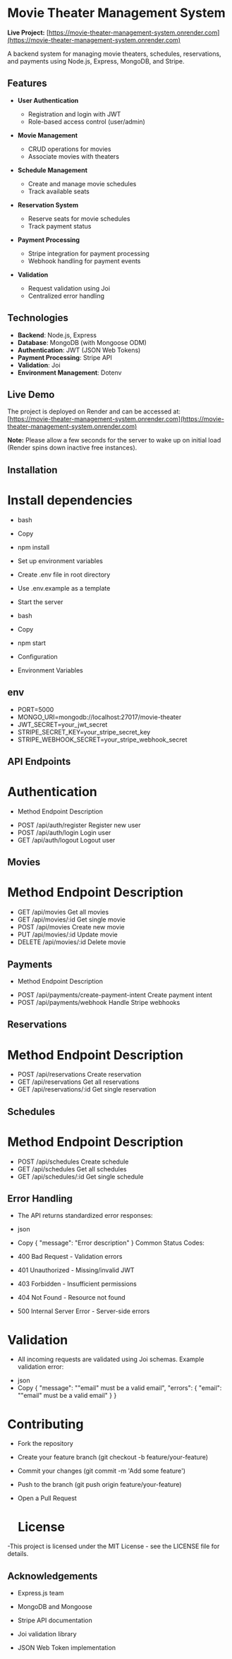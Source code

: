 # Movie Theater Management System

**Live Project:** [https://movie-theater-management-system.onrender.com](https://movie-theater-management-system.onrender.com)

A backend system for managing movie theaters, schedules, reservations, and payments using Node.js, Express, MongoDB, and Stripe.

## Features

- **User Authentication**
  - Registration and login with JWT
  - Role-based access control (user/admin)
  
- **Movie Management**
  - CRUD operations for movies
  - Associate movies with theaters

- **Schedule Management**
  - Create and manage movie schedules
  - Track available seats

- **Reservation System**
  - Reserve seats for movie schedules
  - Track payment status

- **Payment Processing**
  - Stripe integration for payment processing
  - Webhook handling for payment events

- **Validation**
  - Request validation using Joi
  - Centralized error handling

## Technologies

- **Backend**: Node.js, Express
- **Database**: MongoDB (with Mongoose ODM)
- **Authentication**: JWT (JSON Web Tokens)
- **Payment Processing**: Stripe API
- **Validation**: Joi
- **Environment Management**: Dotenv

## Live Demo

The project is deployed on Render and can be accessed at:  
[https://movie-theater-management-system.onrender.com](https://movie-theater-management-system.onrender.com)

**Note:** Please allow a few seconds for the server to wake up on initial load (Render spins down inactive free instances).

## Installation

# Install dependencies

- bash
- Copy
- npm install
- Set up environment variables

- Create .env file in root directory

- Use .env.example as a template

- Start the server

- bash
- Copy
- npm start
- Configuration
- Environment Variables
## env

- PORT=5000
- MONGO_URI=mongodb://localhost:27017/movie-theater
- JWT_SECRET=your_jwt_secret
- STRIPE_SECRET_KEY=your_stripe_secret_key
- STRIPE_WEBHOOK_SECRET=your_stripe_webhook_secret
## API Endpoints
# Authentication
* Method	Endpoint	Description
- POST	/api/auth/register	Register new user
- POST	/api/auth/login	Login user
- GET   /api/auth/logout Logout user
## Movies
# Method	Endpoint	Description
- GET	/api/movies	Get all movies
- GET	/api/movies/:id	Get single movie
- POST	/api/movies	Create new movie
- PUT	/api/movies/:id	Update movie
- DELETE	/api/movies/:id	Delete movie
## Payments
* Method	Endpoint	Description
- POST	/api/payments/create-payment-intent	Create payment intent
- POST	/api/payments/webhook	Handle Stripe webhooks
## Reservations
# Method	Endpoint	Description
- POST	/api/reservations	Create reservation
- GET	/api/reservations	Get all reservations
- GET	/api/reservations/:id	Get single reservation
## Schedules
# Method	Endpoint	Description
- POST	/api/schedules	Create schedule
- GET	/api/schedules	Get all schedules
- GET	/api/schedules/:id	Get single schedule
## Error Handling
* The API returns standardized error responses:

- json
- Copy
{
  "message": "Error description"
}
Common Status Codes:

- 400 Bad Request - Validation errors

- 401 Unauthorized - Missing/invalid JWT

- 403 Forbidden - Insufficient permissions

- 404 Not Found - Resource not found

- 500 Internal Server Error - Server-side errors

# Validation
* All incoming requests are validated using Joi schemas. Example validation error:

- json
- Copy
{
  "message": "\"email\" must be a valid email",
  "errors": {
    "email": "\"email\" must be a valid email"
  }
}
# Contributing
* Fork the repository

- Create your feature branch (git checkout -b feature/your-feature)

- Commit your changes (git commit -m 'Add some feature')

- Push to the branch (git push origin feature/your-feature)

- Open a Pull Request

  # License
-This project is licensed under the MIT License - see the LICENSE file for details.

## Acknowledgements
- Express.js team

- MongoDB and Mongoose

- Stripe API documentation

- Joi validation library

- JSON Web Token implementation
